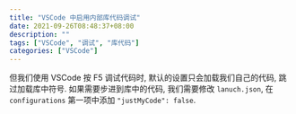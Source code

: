 ```yaml
---
title: "VSCode 中启用内部库代码调试"
date: 2021-09-26T08:48:37+08:00
description: ""
tags: ["VSCode", "调试", "库代码"]
categories: ["VSCode"]
---
```


但我们使用 VSCode 按 F5 调试代码时, 默认的设置只会加载我们自己的代码, 跳过加载库中符号. 如果需要步进到库中的代码, 我们需要修改 `lanuch.json`, 在 `configurations` 第一项中添加 `"justMyCode": false`.
<!-- more -->
